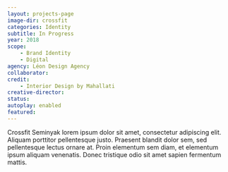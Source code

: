 ```yaml
---
layout: projects-page
image-dir: crossfit
categories: Identity
subtitle: In Progress
year: 2018
scope: 
    - Brand Identity
    - Digital
agency: Léon Design Agency
collaborator: 
credit:
    - Interior Design by Mahallati
creative-director:
status:
autoplay: enabled
featured: 
---
```

Crossfit Seminyak lorem ipsum dolor sit amet, consectetur adipiscing elit. Aliquam porttitor pellentesque justo. Praesent blandit dolor sem, sed pellentesque lectus ornare at. Proin elementum sem diam, et elementum ipsum aliquam venenatis. Donec tristique odio sit amet sapien fermentum mattis.